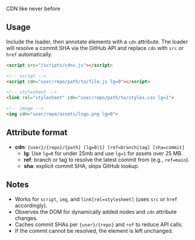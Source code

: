 CDN like never before

## Usage

Include the loader, then annotate elements with a `cdn` attribute. The loader will resolve a commit SHA via the GitHub API and replace `cdn` with `src` or `href` automatically.

```html
<script src="/scripts/cdns.js"></script>

<!-- script -->
<script cdn="user/repo/path/to/file.js lg=0"></script>

<!-- stylesheet -->
<link rel="stylesheet" cdn="user/repo/path/to/styles.css lg=1">

<!-- image -->
<img cdn="user/repo/assets/logo.png lg=0">
```

## Attribute format

- **cdn**: `{user}/{repo}/{path} [lg=0|1] [ref=branch|tag] [sha=commit]`
  - **lg**: Use `lg=0` for under 25mb and use `lg=1` for assets over 25 MB.
  - **ref**: branch or tag to resolve the latest commit from (e.g., `ref=main`).
  - **sha**: explicit commit SHA; skips GitHub lookup.


## Notes

- Works for `script`, `img`, and `link[rel=stylesheet]` (uses `src` or `href` accordingly).
- Observes the DOM for dynamically added nodes and `cdn` attribute changes.
- Caches commit SHAs per `{user}/{repo}` and `ref` to reduce API calls.
- If the commit cannot be resolved, the element is left unchanged.


